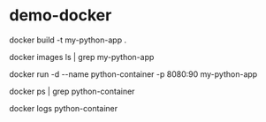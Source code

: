 # demo-docker
docker build -t my-python-app .

docker images ls | grep my-python-app


docker run -d --name python-container -p 8080:90 my-python-app

docker ps | grep python-container

docker logs python-container
